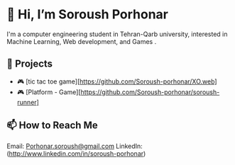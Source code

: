 # 👋 Hi, I’m Soroush Porhonar

I'm a computer engineering student in Tehran-Qarb university, interested in Machine Learning, Web development, and Games .

## 📂 Projects
- 🎮 [tic tac toe game][https://github.com/Soroush-porhonar/XO.web]
- 🎮 [Platform - Game][https://github.com/Soroush-porhonar/soroush-runner]
## 📫 How to Reach Me
Email: Porhonar.soroush@gmail.com
LinkedIn: (http://www.linkedin.com/in/soroush-porhonar)
